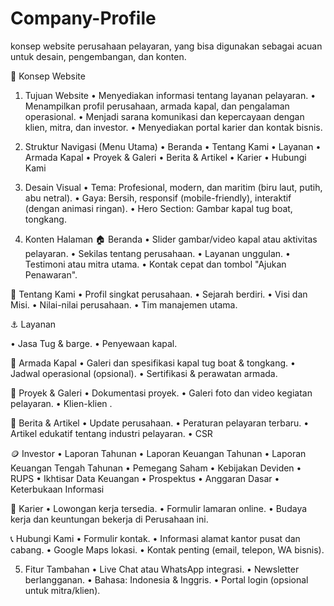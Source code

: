 # Company-Profile

konsep website perusahaan pelayaran, yang bisa digunakan sebagai acuan untuk desain, pengembangan, dan konten.

🧭 Konsep Website
1. Tujuan Website
• Menyediakan informasi tentang layanan pelayaran.
• Menampilkan profil perusahaan, armada kapal, dan pengalaman operasional.
• Menjadi sarana komunikasi dan kepercayaan dengan klien, mitra, dan investor.
• Menyediakan portal karier dan kontak bisnis.

2. Struktur Navigasi (Menu Utama)
• Beranda • Tentang Kami • Layanan • Armada Kapal • Proyek & Galeri • Berita & Artikel • Karier • Hubungi Kami 

3. Desain Visual
• Tema: Profesional, modern, dan maritim (biru laut, putih, abu netral).
• Gaya: Bersih, responsif (mobile-friendly), interaktif (dengan animasi ringan).
• Hero Section: Gambar kapal tug boat, tongkang.

4. Konten Halaman
🏠 Beranda
• Slider gambar/video kapal atau aktivitas pelayaran.
• Sekilas tentang perusahaan.
• Layanan unggulan.
• Testimoni atau mitra utama.
• Kontak cepat dan tombol "Ajukan Penawaran".

🧾 Tentang Kami
• Profil singkat perusahaan.
• Sejarah berdiri.
• Visi dan Misi.
• Nilai-nilai perusahaan.
• Tim manajemen utama.

⚓ Layanan
 
• Jasa Tug & barge.
• Penyewaan kapal.

🚢 Armada Kapal
• Galeri dan spesifikasi kapal tug boat & tongkang.
• Jadwal operasional (opsional).
• Sertifikasi & perawatan armada.

📸 Proyek & Galeri
• Dokumentasi proyek.
• Galeri foto dan video kegiatan pelayaran.
• Klien-klien .

📰 Berita & Artikel
• Update perusahaan.
• Peraturan pelayaran terbaru.
• Artikel edukatif tentang industri pelayaran.
• CSR

🪙 Investor
• Laporan Tahunan
• Laporan Keuangan Tahunan
• Laporan Keuangan Tengah Tahunan
• Pemegang Saham
• Kebijakan Deviden
• RUPS
• Ikhtisar Data Keuangan
• Prospektus
• Anggaran Dasar
• Keterbukaan Informasi

👥 Karier
• Lowongan kerja tersedia.
• Formulir lamaran online.
• Budaya kerja dan keuntungan bekerja di Perusahaan ini.

📞 Hubungi Kami
• Formulir kontak.
• Informasi alamat kantor pusat dan cabang.
• Google Maps lokasi.
• Kontak penting (email, telepon, WA bisnis).

5. Fitur Tambahan
• Live Chat atau WhatsApp integrasi.
• Newsletter berlangganan.
• Bahasa: Indonesia & Inggris.
• Portal login (opsional untuk mitra/klien).
